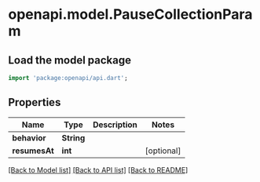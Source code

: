 # openapi.model.PauseCollectionParam

## Load the model package
```dart
import 'package:openapi/api.dart';
```

## Properties
Name | Type | Description | Notes
------------ | ------------- | ------------- | -------------
**behavior** | **String** |  | 
**resumesAt** | **int** |  | [optional] 

[[Back to Model list]](../README.md#documentation-for-models) [[Back to API list]](../README.md#documentation-for-api-endpoints) [[Back to README]](../README.md)


